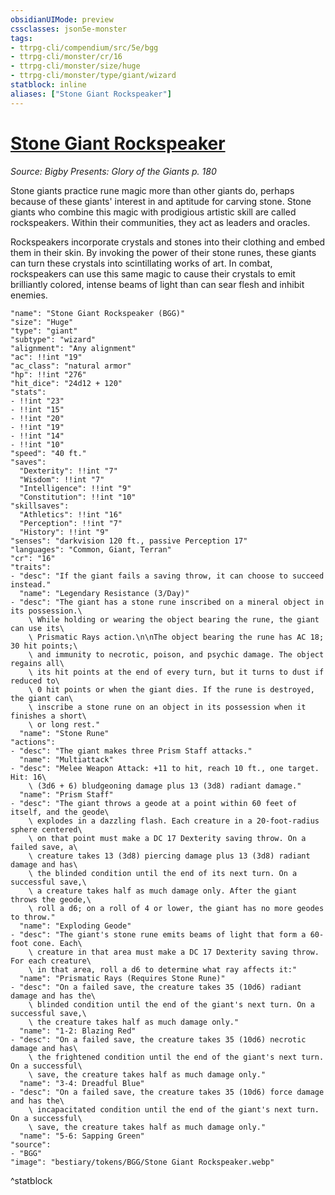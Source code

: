 ```yaml
---
obsidianUIMode: preview
cssclasses: json5e-monster
tags:
- ttrpg-cli/compendium/src/5e/bgg
- ttrpg-cli/monster/cr/16
- ttrpg-cli/monster/size/huge
- ttrpg-cli/monster/type/giant/wizard
statblock: inline
aliases: ["Stone Giant Rockspeaker"]
---
```

# [Stone Giant Rockspeaker](3-Compendium\CLI\bestiary\giant/stone-giant-rockspeaker-bgg.md)
*Source: Bigby Presents: Glory of the Giants p. 180*  

Stone giants practice rune magic more than other giants do, perhaps because of these giants' interest in and aptitude for carving stone. Stone giants who combine this magic with prodigious artistic skill are called rockspeakers. Within their communities, they act as leaders and oracles.

Rockspeakers incorporate crystals and stones into their clothing and embed them in their skin. By invoking the power of their stone runes, these giants can turn these crystals into scintillating works of art. In combat, rockspeakers can use this same magic to cause their crystals to emit brilliantly colored, intense beams of light than can sear flesh and inhibit enemies.

```statblock
"name": "Stone Giant Rockspeaker (BGG)"
"size": "Huge"
"type": "giant"
"subtype": "wizard"
"alignment": "Any alignment"
"ac": !!int "19"
"ac_class": "natural armor"
"hp": !!int "276"
"hit_dice": "24d12 + 120"
"stats":
- !!int "23"
- !!int "15"
- !!int "20"
- !!int "19"
- !!int "14"
- !!int "10"
"speed": "40 ft."
"saves":
  "Dexterity": !!int "7"
  "Wisdom": !!int "7"
  "Intelligence": !!int "9"
  "Constitution": !!int "10"
"skillsaves":
  "Athletics": !!int "16"
  "Perception": !!int "7"
  "History": !!int "9"
"senses": "darkvision 120 ft., passive Perception 17"
"languages": "Common, Giant, Terran"
"cr": "16"
"traits":
- "desc": "If the giant fails a saving throw, it can choose to succeed instead."
  "name": "Legendary Resistance (3/Day)"
- "desc": "The giant has a stone rune inscribed on a mineral object in its possession.\
    \ While holding or wearing the object bearing the rune, the giant can use its\
    \ Prismatic Rays action.\n\nThe object bearing the rune has AC 18; 30 hit points;\
    \ and immunity to necrotic, poison, and psychic damage. The object regains all\
    \ its hit points at the end of every turn, but it turns to dust if reduced to\
    \ 0 hit points or when the giant dies. If the rune is destroyed, the giant can\
    \ inscribe a stone rune on an object in its possession when it finishes a short\
    \ or long rest."
  "name": "Stone Rune"
"actions":
- "desc": "The giant makes three Prism Staff attacks."
  "name": "Multiattack"
- "desc": "Melee Weapon Attack: +11 to hit, reach 10 ft., one target. Hit: 16\
    \ (3d6 + 6) bludgeoning damage plus 13 (3d8) radiant damage."
  "name": "Prism Staff"
- "desc": "The giant throws a geode at a point within 60 feet of itself, and the geode\
    \ explodes in a dazzling flash. Each creature in a 20-foot-radius sphere centered\
    \ on that point must make a DC 17 Dexterity saving throw. On a failed save, a\
    \ creature takes 13 (3d8) piercing damage plus 13 (3d8) radiant damage and has\
    \ the blinded condition until the end of its next turn. On a successful save,\
    \ a creature takes half as much damage only. After the giant throws the geode,\
    \ roll a d6; on a roll of 4 or lower, the giant has no more geodes to throw."
  "name": "Exploding Geode"
- "desc": "The giant's stone rune emits beams of light that form a 60-foot cone. Each\
    \ creature in that area must make a DC 17 Dexterity saving throw. For each creature\
    \ in that area, roll a d6 to determine what ray affects it:"
  "name": "Prismatic Rays (Requires Stone Rune)"
- "desc": "On a failed save, the creature takes 35 (10d6) radiant damage and has the\
    \ blinded condition until the end of the giant's next turn. On a successful save,\
    \ the creature takes half as much damage only."
  "name": "1-2: Blazing Red"
- "desc": "On a failed save, the creature takes 35 (10d6) necrotic damage and has\
    \ the frightened condition until the end of the giant's next turn. On a successful\
    \ save, the creature takes half as much damage only."
  "name": "3-4: Dreadful Blue"
- "desc": "On a failed save, the creature takes 35 (10d6) force damage and has the\
    \ incapacitated condition until the end of the giant's next turn. On a successful\
    \ save, the creature takes half as much damage only."
  "name": "5-6: Sapping Green"
"source":
- "BGG"
"image": "bestiary/tokens/BGG/Stone Giant Rockspeaker.webp"
```
^statblock